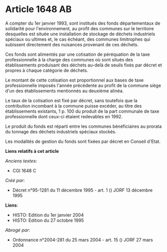 # Article 1648 AB

A compter du 1er janvier 1993, sont institués des fonds départementaux de solidarité pour l'environnement, au profit des
communes sur le territoire desquelles est située une installation de stockage de déchets industriels spéciaux ou ultimes et,
le cas échéant, des communes limitrophes qui subissent directement des nuisances provenant de ces déchets.

Ces fonds sont alimentés par une cotisation de péréquation de la taxe professionnelle à la charge des communes où sont situés
des établissements produisant des déchets au-delà de seuils fixés par décret et propres à chaque catégorie de déchets.

Le montant de cette cotisation est proportionnel aux bases de taxe professionnelle imposés l'année précédente au profit de la
commune siège d'un des établissements mentionnés au deuxième alinéa.

Le taux de la cotisation est fixé par décret, sans toutefois que la contribution incombant à la commune puisse excéder, au
titre des établissements existants, 1 p. 100 du produit de la part communale de taxe professionnelle dont ceux-ci étaient
redevables en 1992.

Le produit du fonds est réparti entre les communes bénéficiaires au prorata du tonnage des déchets industriels spéciaux
stockés.

Les modalités de gestion du fonds sont fixées par décret en Conseil d'Etat.

**Liens relatifs à cet article**

_Anciens textes_:

  - CGI 1648 C

_Créé par_:

  - Décret n°95-1281 du 11 décembre 1995 - art. 1 () JORF 13 décembre 1995

**Liens**:

  - HISTO: Edition du 1er janvier 2004
  - HISTO: Edition du 27 octobre 1995

_Abrogé par_:

  - Ordonnance n°2004-281 du 25 mars 2004 - art. 15 () JORF 27 mars 2004
